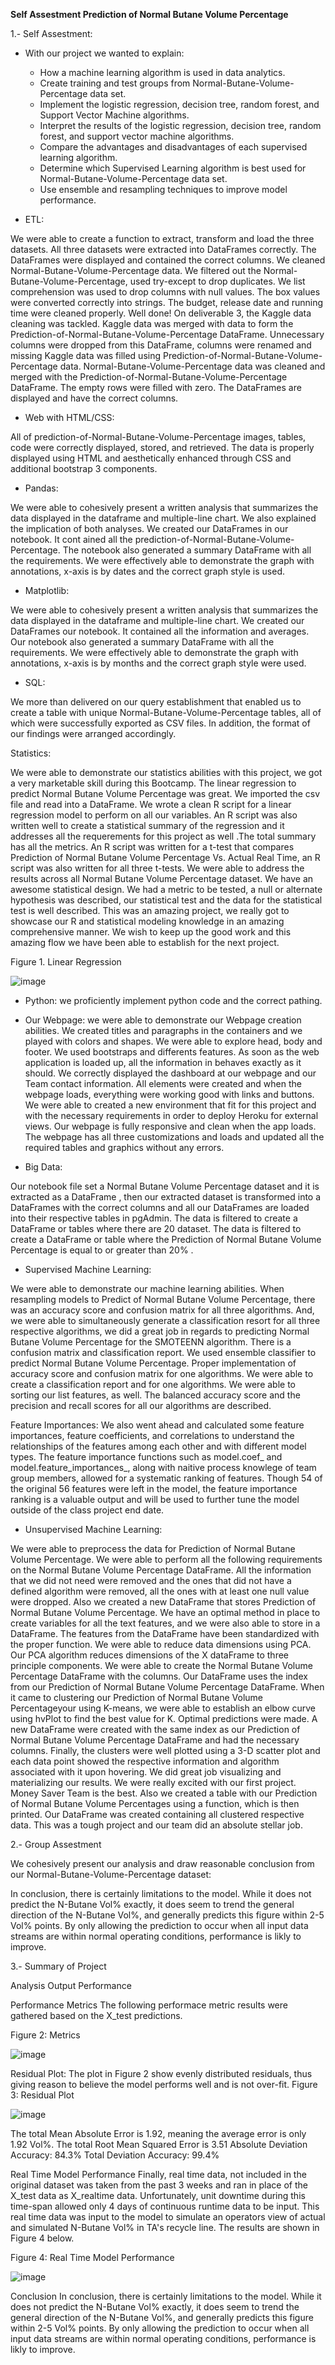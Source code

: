 **Self Assestment Prediction of Normal Butane Volume Percentage**

1.- Self Assestment:

- With our project we wanted to explain:
    * How a machine learning algorithm is used in data analytics.
    * Create training and test groups from Normal-Butane-Volume-Percentage data set.
    * Implement the logistic regression, decision tree, random forest, and Support Vector Machine algorithms.
    * Interpret the results of the logistic regression, decision tree, random forest, and support vector machine algorithms.
    * Compare the advantages and disadvantages of each supervised learning algorithm.
    * Determine which Supervised Learning algorithm is best used for Normal-Butane-Volume-Percentage data set.
    * Use ensemble and resampling techniques to improve model performance.

- ETL:

We were able to create a function to extract, transform and load the three datasets. All three datasets were extracted into DataFrames correctly. The DataFrames were displayed and contained the correct columns. We cleaned Normal-Butane-Volume-Percentage data. We filtered out the Normal-Butane-Volume-Percentage, used try-except to drop duplicates. We list comprehension was used to drop columns with null values. The box values were converted correctly into strings. The budget, release date and running time were cleaned properly. Well done! On deliverable 3, the Kaggle data cleaning was tackled. Kaggle data was merged with data to form the Prediction-of-Normal-Butane-Volume-Percentage DataFrame. Unnecessary columns were dropped from this DataFrame, columns were renamed and missing Kaggle data was filled using Prediction-of-Normal-Butane-Volume-Percentage data. Normal-Butane-Volume-Percentage data was  cleaned and merged with the  Prediction-of-Normal-Butane-Volume-Percentage DataFrame. The empty rows were filled with zero. The DataFrames are displayed and have the correct columns.

- Web with HTML/CSS:

All of prediction-of-Normal-Butane-Volume-Percentage images, tables, code were correctly displayed, stored, and retrieved. The data is properly displayed using HTML and aesthetically enhanced through CSS and additional bootstrap 3 components. 

- Pandas:

We were able to cohesively present a written analysis that summarizes the data displayed in the dataframe and multiple-line chart. We also explained the implication of both analyses.  We created our DataFrames in our notebook. It cont ained all the prediction-of-Normal-Butane-Volume-Percentage. The notebook also generated a summary DataFrame with all the requirements. We were effectively able to demonstrate the graph with annotations, x-axis is by dates and the correct graph style is used. 

- Matplotlib:

We were able to cohesively present a written analysis that summarizes the data displayed in the dataframe and multiple-line chart. We created our  DataFrames our notebook. It contained all the information and averages. Our notebook also generated a summary DataFrame with all the requirements. We were effectively able to demonstrate the graph with annotations, x-axis is by months and the correct graph style were used. 

- SQL:

We more than delivered on our query establishment that enabled us to create a table with unique Normal-Butane-Volume-Percentage tables, all of which were successfully exported as CSV files. In addition, the format of our findings were arranged accordingly. 

Statistics:

We were able to demonstrate our statistics abilities with this project, we got a very marketable skill during this Bootcamp. The linear regression to predict Normal Butane Volume Percentage was great. We imported the csv file and read into a DataFrame. We wrote a clean R script for a linear regression model to perform on all our variables. An R script was also written well to create a statistical summary of the regression and it addresses all the requerements for this project as well .The total summary has all the metrics. An R script was written for a t-test that compares Prediction of Normal Butane Volume Percentage Vs. Actual Real Time, an R script was also written for all three t-tests. We were able to address the results across all Normal Butane Volume Percentage dataset. We have an awesome statistical design. We had a metric to be tested, a null or alternate hypothesis was described, our statistical test and the data for the statistical test is well described. This was an amazing project, we really got to showcase our R and statistical modeling knowledge in an amazing comprehensive manner. We wish to keep up the good work and this amazing flow we have been able to establish for the next project.

Figure 1. Linear Regression

![image](https://user-images.githubusercontent.com/101227930/185302134-7e35ff5c-ce25-4316-9b91-4122aa869cc7.png)



- Python: we proficiently implement python code and the correct pathing.

- Our Webpage: we were able to demonstrate our Webpage creation abilities. We created  titles and paragraphs in the containers and we played with colors and shapes. We were able to explore head, body and footer. We used bootstraps and differents features. As soon as the web application is loaded up, all the information in  behaves exactly as it should.  We correctly displayed the dashboard at our webpage and our Team contact information. All elements were created and when the webpage loads, everything were working good with links and buttons. We were able to created a new environment that fit for this project and with the necessary requirements in order to deploy Heroku for external views. Our webpage is fully responsive and clean when the app loads. The webpage has all three customizations and loads and updated all the required tables and graphics without any errors.

- Big Data:

Our notebook file set a Normal Butane Volume Percentage dataset and it is extracted as a DataFrame , then our extracted dataset is transformed into a DataFrames with the correct columns and all our DataFrames are loaded into their respective tables in pgAdmin. The data is filtered to create a DataFrame or tables where there are 20 dataset. The data is filtered to create a DataFrame or table where the  Prediction of Normal Butane Volume Percentage is equal to or greater than 20% . 

- Supervised Machine Learning:

We were able to demonstrate our machine learning abilities. When resampling models to Predict of Normal Butane Volume Percentage, there was an accuracy score and confusion matrix for all three algorithms. And, we were able to simultaneously generate a classification resort for all three respective algorithms, we did a great job in regards to predicting Normal Butane Volume Percentage for the SMOTEENN algorithm. There is a confusion matrix and classification report. We used ensemble classifier to predict Normal Butane Volume Percentage. Proper implementation of accuracy score and confusion matrix for one algorithms. We were able to create a classification report and for one algorithms. We were able to sorting our list features, as well. The balanced accuracy score and the precision and recall scores for all our algorithms are described. 

Feature Importances:
We also went ahead and calculated some feature importances, feature coefficients, and correlations to understand the relationships of the features among each other and with different model types. The feature importance functions such as model.coef_ and model.feature_importances_, along with naitive process knowlege of team group members, allowed for a systematic ranking of features. Though 54 of the original 56 features were left in the model, the feature importance ranking is a valuable output and will be used to further tune the model outside of the class project end date.


- Unsupervised Machine Learning:

We were able to preprocess the data for Prediction of Normal Butane Volume Percentage. We were able to perform all the following requirements on the Normal Butane Volume Percentage DataFrame. All the information that we did not need were removed and the ones that did not have a defined algorithm were removed, all the ones with at least one null value were dropped. Also we created a new DataFrame that stores Prediction of Normal Butane Volume Percentage. We have an optimal method in place to create variables for all the text features, and we were also able to store in a DataFrame. The features from the DataFrame have been standardized with the proper function. We were able to reduce data dimensions using PCA. Our PCA algorithm reduces dimensions of the X dataFrame to three principle components. We were able to create the Normal Butane Volume Percentage DataFrame with the columns. Our DataFrame uses the index from our Prediction of Normal Butane Volume Percentage DataFrame. When it came to clustering our Prediction of Normal Butane Volume Percentageyour using K-means, we were able to establish an elbow curve using hvPlot to find the best value for K. Optimal predictions were made. A new DataFrame were created with the same index as our Prediction of Normal Butane Volume Percentage DataFrame and had the necessary columns. Finally, the clusters were well plotted using a 3-D scatter plot and each data point showed the respective information and algorithm associated with it upon hovering. We did great job visualizing and materializing our results. We were really excited with our first project. Money Saver Team is the best. Also we created a  table with our Prediction of Normal Butane Volume Percentages using a function, which is then printed. Our DataFrame was created containing all clustered respective data. This was a tough project and our team did an absolute stellar job.


2.- Group Assestment

We cohesively present our analysis and draw reasonable conclusion from our Normal-Butane-Volume-Percentage dataset:

In conclusion, there is certainly limitations to the model. While it does not predict the N-Butane Vol% exactly, it does seem to trend the general direction of the N-Butane Vol%, and generally predicts this figure within 2-5 Vol% points. By only allowing the prediction to occur when all input data streams are within normal operating conditions, performance is likly to improve.


3.- Summary of Project

Analysis Output Performance

Performance Metrics
The following performace metric results were gathered based on the X_test predictions.

Figure 2: Metrics 

![image](https://user-images.githubusercontent.com/101227930/185315649-69ecf9f0-c649-4a31-8407-277a975afd04.png)



Residual Plot: The plot in Figure 2 show evenly distributed residuals, thus giving reason to believe the model performs well and is not over-fit.
Figure 3: Residual Plot

![image](https://user-images.githubusercontent.com/101227930/185297754-189facfe-7a53-4692-80d8-6e8cbfc9ea06.png)


The total Mean Absolute Error is 1.92, meaning the average error is only 1.92 Vol%.
The total Root Mean Squared Error is 3.51
Absolute Deviation Accuracy: 84.3%
Total Deviation Accuracy: 99.4%

Real Time Model Performance
Finally, real time data, not included in the original dataset was taken from the past 3 weeks and ran in place of the X_test data as X_realtime data. Unfortunately, unit downtime during this time-span allowed only 4 days of continuous runtime data to be input. This real time data was input to the model to simulate an operators view of actual and simulated N-Butane Vol% in TA's recycle line. The results are shown in Figure 4 below.

Figure 4: Real Time Model Performance

![image](https://user-images.githubusercontent.com/101227930/185296714-bcfd6502-d606-4bbb-b380-967d5297828d.png)


Conclusion
In conclusion, there is certainly limitations to the model. While it does not predict the N-Butane Vol% exactly, it does seem to trend the general direction of the N-Butane Vol%, and generally predicts this figure within 2-5 Vol% points. By only allowing the prediction to occur when all input data streams are within normal operating conditions, performance is likly to improve.




